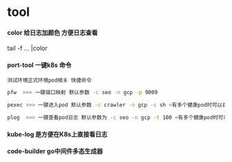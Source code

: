 # tool
#### color 给日志加颜色 方便日志查看
tail -f ... |color
#### port-tool 一键k8s 命令
```bash
测试环境正式环境pod相关 快捷命令

pfw  >>> 一键端口映射 默认参数 -c seo -n gcp -p 9009

pexec >>> 一键进入pod 默认参数 -c crawler -n gcp -s sh <有多个健康pod时可以自主选择>

plog  >>> 一键查看pod日志 默认参数为 -c seo -n gcp -t 100 <有多个健康pod时可以自主选择>

```
#### kube-log 是方便在K8s上直接看日志 
#### code-builder go中间件多态生成器
